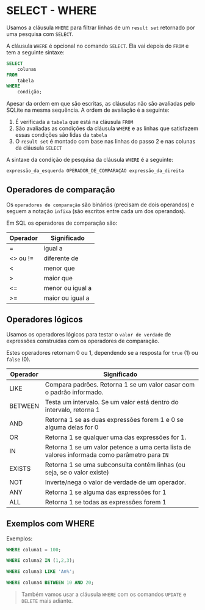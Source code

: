 # SELECT - WHERE

Usamos a cláusula `WHERE` para filtrar linhas de um `result set` retornado por uma pesquisa com `SELECT`.


A cláusula `WHERE` é opcional no comando `SELECT`. Ela vai depois do `FROM` e tem a seguinte sintaxe:

```sql
SELECT
	colunas
FROM
	tabela
WHERE
	condição;
```


Apesar da ordem em que são escritas, as cláusulas não são avaliadas pelo SQLite na mesma sequência. A ordem de avaliação é a seguinte:

1. É verificada a `tabela` que está na cláusula `FROM`
2. São avaliadas as condições da cláusula `WHERE` e as linhas que satisfazem essas condições são lidas da `tabela`
3. O `result set` é montado com base nas linhas do passo 2 e nas colunas da cláusula `SELECT`

A sintaxe da condição de pesquisa da cláusula `WHERE` é a seguinte:

```sql
expressão_da_esquerda OPERADOR_DE_COMPARAÇÃO expressão_da_direita
```


## Operadores de comparação

Os `operadores de comparação` são binários (precisam de dois operandos) e seguem a notação `infixa` (são escritos entre cada um dos operandos).


Em SQL os operadores de comparação são:

|Operador|Significado|
|--------|-----------|
|=| igual a|
|<> ou !=| diferente de|
|<|menor que|
|>|maior que|
|<=| menor ou igual a|
|>=| maior ou igual a|

## Operadores lógicos

Usamos os operadores lógicos para testar o `valor de verdade` de expressões construídas com os operadores de comparação. 

Estes operadores retornam 0 ou 1, dependendo se a resposta for `true` (1) ou `false` (0).

|Operador|Significado|
|-|-|
LIKE|Compara padrões. Retorna 1 se um valor casar com o padrão informado.
BETWEEN|Testa um intervalo. Se um valor está dentro do intervalo, retorna 1
AND|Retorna 1 se as duas expressões forem 1 e 0 se alguma delas for 0
OR|Retorna 1 se qualquer uma das expressões for 1.
IN|Retorna 1 se um valor petence a uma certa lista de valores informada como parâmetro para `IN`
EXISTS|Retorna 1 se uma subconsulta contém linhas (ou seja, se o valor existe)
NOT|Inverte/nega o valor de verdade de um operador.
ANY|Retorna 1 se alguma das expressões for 1
ALL|Retorna 1 se todas as expressões forem 1

## Exemplos com WHERE

Exemplos:

```sql
WHERE coluna1 = 100;

WHERE coluna2 IN (1,2,3);

WHERE coluna3 LIKE 'An%';

WHERE coluna4 BETWEEN 10 AND 20;
```

> Também vamos usar a cláusula `WHERE` com os comandos `UPDATE` e `DELETE` mais adiante.

